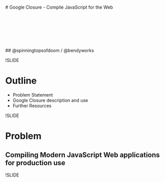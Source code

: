 <br />
<br />
<br />
<br />
# Google Closure - Compile JavaScript for the Web
<br />
<br />
<br />
<br />
<br />
<br />
<br />
<br />
## @spinningtopsofdoom / @bendyworks

!SLIDE

# Outline
* Problem Statement
* Google Closure description and use
* Further Resources

!SLIDE

# Problem
## Compiling Modern JavaScript Web applications for production use

!SLIDE
